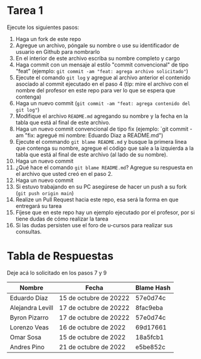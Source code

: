 # Tarea 1

Ejecute los siguientes pasos:

1. Haga un fork de este repo
2. Agregue un archivo, póngale su nombre o use su identificador de usuario en Github para nombrarlo
3. En el interior de este archivo escriba su nombre completo y cargo
4. Haga commit con un mensaje al estilo "commit convencional" de tipo "feat" (ejemplo: `git commit -am "feat: agrega archivo solicitado"`)
5. Ejecute el comando `git log` y agregue al archivo anterior el contenido asociado al commit ejecutado en el paso 4 (tip: mire el archivo con el nombre del profesor en este repo para ver lo que se espera que contenga)
6. Haga un nuevo commit (`git commit -am "feat: agrega contenido del git log"`)
7. Modifique el archivo `README.md` agregando su nombre y la fecha en la tabla que está al final de este archivo.
8. Haga un nuevo commit convencional de tipo fix (ejemplo: `git commit -am "fix: agregué mi nombre: Eduardo Diaz a README.md")
9. Ejecute el commando `git blame README.md` y busque la primera linea que contenga su nombre, agregue el código que sale a la izquierda a la tabla que está al final de este archivo (al lado de su nombre).
10. Haga un nuevo commit
11. ¿Qué hace el comando `git blame README.md`? Agregue su respuesta en el archivo que usted creó en el paso 2.
12. Haga un nuevo commit
12. Si estuvo trabajando en su PC asegúrese de hacer un push a su fork (`git push origin main`)
13. Realize un Pull Request hacia este repo, esa será la forma en que entregará su tarea
14. Fíjese que en este repo hay un ejemplo ejecutado por el profesor, por si tiene dudas de cómo realizar la tarea
15. Si las dudas persisten use el foro de u-cursos para realizar sus consultas.

# Tabla de Respuestas

Deje acá lo solicitado en los pasos 7 y 9

|Nombre|Fecha|Blame Hash|
|------|-----|----------|
|Eduardo Díaz|15 de octubre de 20222|57e0d74c|
|Alejandra Levill|17 de octubre de 20222|8fac9eba|
|Byron  Pizarro|17 de octubre de 20222|57e0d74c|
|Lorenzo Veas|16 de octubre de 2022 |69d17661|
|Omar Sosa   |15 de octubre de 2022 |18a5fcb1|
|Andres Pino  |21 de octubre de 2022 |e5be852c|
